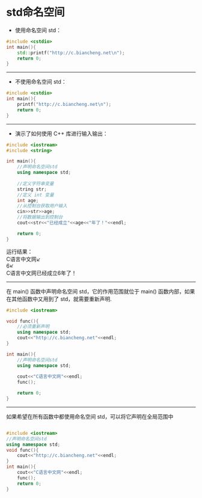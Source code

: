 # std命名空间
* 使用命名空间 std：
```cpp
#include <cstdio>
int main(){
    std::printf("http://c.biancheng.net\n");
    return 0;
}
```

***

* 不使用命名空间 std：
```cpp
#include <cstdio>
int main(){
    printf("http://c.biancheng.net\n");
    return 0;
}
```

***

* 演示了如何使用 C++ 库进行输入输出：
```cpp
#include <iostream>
#include <string>

int main(){
    //声明命名空间std
    using namespace std;
   
    //定义字符串变量
    string str;
    //定义 int 变量
    int age;
    //从控制台获取用户输入
    cin>>str>>age;
    //将数据输出到控制台
    cout<<str<<"已经成立"<<age<<"年了！"<<endl;

    return 0;
}
```
运行结果：  
C语言中文网↙  
6↙  
C语言中文网已经成立6年了！

***
在 main() 函数中声明命名空间 std，它的作用范围就位于 main() 函数内部，如果在其他函数中又用到了 std，就需要重新声明.
```cpp
#include <iostream>

void func(){
    //必须重新声明
    using namespace std;
    cout<<"http://c.biancheng.net"<<endl;
}

int main(){
    //声明命名空间std
    using namespace std;
   
    cout<<"C语言中文网"<<endl;
    func();

    return 0;
}
```

***
如果希望在所有函数中都使用命名空间 std，可以将它声明在全局范围中
```cpp

#include <iostream>
//声明命名空间std
using namespace std;
void func(){
    cout<<"http://c.biancheng.net"<<endl;
}
int main(){
    cout<<"C语言中文网"<<endl;
    func();
    return 0;
}
```
